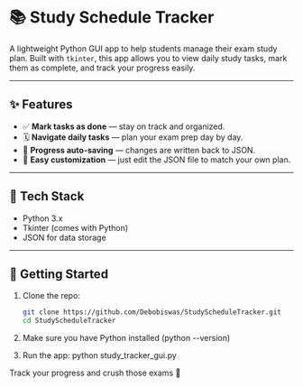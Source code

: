 # 📚 Study Schedule Tracker

A lightweight Python GUI app to help students manage their exam study plan. Built with `tkinter`, this app allows you to view daily study tasks, mark them as complete, and track your progress easily.


---

## ✨ Features

- ✅ **Mark tasks as done** — stay on track and organized.
- 🗓️ **Navigate daily tasks** — plan your exam prep day by day.
- 💾 **Progress auto-saving** — changes are written back to JSON.
- 📂 **Easy customization** — just edit the JSON file to match your own plan.

---

## 🧰 Tech Stack

- Python 3.x
- Tkinter (comes with Python)
- JSON for data storage

---

## 🚀 Getting Started

1. Clone the repo:
   ```bash
   git clone https://github.com/Debobiswas/StudyScheduleTracker.git
   cd StudyScheduleTracker

2. Make sure you have Python installed 
    (python --version)

3. Run the app:
    python study_tracker_gui.py


Track your progress and crush those exams 💪
